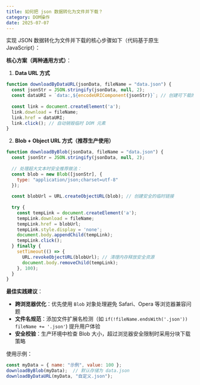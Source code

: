 ```yaml
---
title: 如何把 json 数据转化为文件并下载？
category: DOM操作
date: 2025-07-07
---
```

实现 JSON 数据转化为文件并下载的核心步骤如下（代码基于原生 JavaScript）：  

**核心方案（两种通用方式）**：  
1. **Data URL 方式**  
```javascript
function downloadByDataURL(jsonData, fileName = "data.json") {
  const jsonStr = JSON.stringify(jsonData, null, 2);
  const dataURI = `data:,${encodeURIComponent(jsonStr)}`; // 创建可下载的 URL 链接
  
  const link = document.createElement('a');
  link.download = fileName;
  link.href = dataURI;
  link.click(); // 自动销毁临时 DOM 元素
}
```  

2. **Blob + Object URL 方式（推荐生产使用）**  
```javascript
function downloadByBlob(jsonData, fileName = "data.json") {
  const jsonStr = JSON.stringify(jsonData, null, 2);
  
  // 处理超大文本时安全推荐做法：
  const blob = new Blob([jsonStr], {
    type: "application/json;charset=utf-8"
  });
  
  const blobUrl = URL.createObjectURL(blob); // 创建安全的临时链接
  
  try {
    const tempLink = document.createElement('a');
    tempLink.download = fileName;
    tempLink.href = blobUrl;
    tempLink.style.display = 'none';
    document.body.appendChild(tempLink);
    tempLink.click();
  } finally {
    setTimeout(() => {
      URL.revokeObjectURL(blobUrl); // 清理内存释放安全资源
      document.body.removeChild(tempLink);
    }, 100);
  }
}
```  

**最佳实践建议**：  
- **跨浏览器优化**：优先使用 `Blob` 对象处理避免 Safari、Opera 等浏览器兼容问题  
- **文件名规范**：添加文件扩展名检测（如 `if(!fileName.endsWith('.json')) fileName += '.json'`) 提升用户体验  
- **安全校验**：生产环境中检查 Blob 大小，超过浏览器安全限制时采用分块下载策略  

使用示例：  
```javascript
const myData = { name: "示例", value: 100 };
downloadByBlob(myData);  // 默认存储为 data.json  
downloadByDataURL(myData, "自定义.json");  
```
